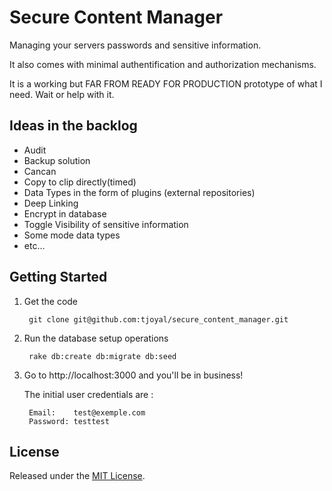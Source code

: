 # Secure Content Manager

Managing your servers passwords and sensitive information.

It also comes with minimal authentification and authorization mechanisms.

It is a working but FAR FROM READY FOR PRODUCTION prototype of what I need. Wait or help with it.

## Ideas in the backlog

- Audit
- Backup solution
- Cancan
- Copy to clip directly(timed)
- Data Types in the form of plugins (external repositories)
- Deep Linking
- Encrypt in database
- Toggle Visibility of sensitive information
- Some mode data types
- etc...

## Getting Started

1. Get the code

        git clone git@github.com:tjoyal/secure_content_manager.git

2. Run the database setup operations

        rake db:create db:migrate db:seed

3. Go to http://localhost:3000 and you'll be in business!

    The initial user credentials are :

        Email:    test@exemple.com
        Password: testtest

## License

Released under the [MIT License](http://www.opensource.org/licenses/MIT).